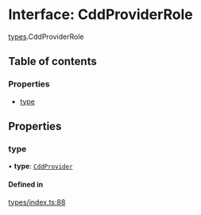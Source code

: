 # Interface: CddProviderRole

[types](../wiki/types).CddProviderRole

## Table of contents

### Properties

- [type](../wiki/types.CddProviderRole#type)

## Properties

### type

• **type**: [`CddProvider`](../wiki/types.RoleType#cddprovider)

#### Defined in

[types/index.ts:88](https://github.com/PolymeshAssociation/polymesh-sdk/blob/16e8c2ca/src/types/index.ts#L88)
